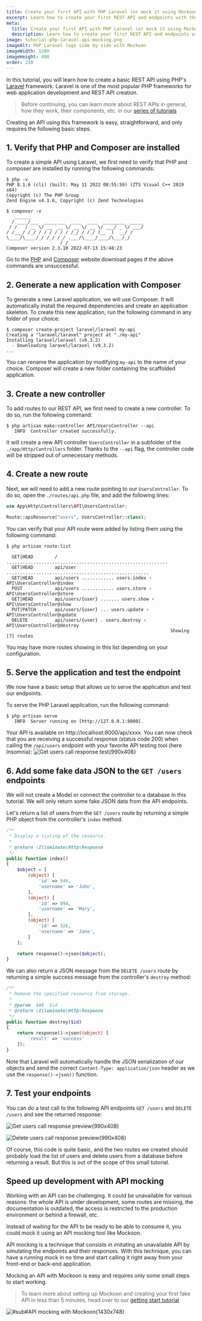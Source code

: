 ```yaml
---
title: Create your first API with PHP Laravel (or mock it using Mockoon!)
excerpt: Learn how to create your first REST API and endpoints with the PHP Laravel framework or mock it using Mockoon to accelerate your application development
meta:
  title: Create your first API with PHP Laravel (or mock it using Mockoon!)
  description: Learn how to create your first REST API and endpoints with the PHP Laravel framework or mock it using Mockoon to accelerate your application development
image: tutorial-php-laravel-api-mocking.png
imageAlt: PHP Laravel logo side by side with Mockoon
imageWidth: 1200
imageHeight: 400
order: 230
---
```


In this tutorial, you will learn how to create a basic REST API using PHP's [Laravel](https://laravel.com/) framework. Laravel is one of the most popular PHP frameworks for web application development and REST API creation.

> Before continuing, you can learn more about REST APIs in general, how they work, their components, etc. in our [series of tutorials](/articles/api-guide-what-are-api/)

Creating an API using this framework is easy, straightforward, and only requires the following basic steps.

## 1. Verify that PHP and Composer are installed

To create a simple API using Laravel, we first need to verify that PHP and composer are installed by running the following commands:

```sh-sessions
$ php -v
PHP 8.1.6 (cli) (built: May 11 2022 08:55:59) (ZTS Visual C++ 2019 x64)
Copyright (c) The PHP Group
Zend Engine v4.1.6, Copyright (c) Zend Technologies

$ composer -v
   ______
  / ____/___  ____ ___  ____  ____  ________  _____
 / /   / __ \/ __ `__ \/ __ \/ __ \/ ___/ _ \/ ___/
/ /___/ /_/ / / / / / / /_/ / /_/ (__  )  __/ /
\____/\____/_/ /_/ /_/ .___/\____/____/\___/_/
                    /_/
Composer version 2.3.10 2022-07-13 15:48:23
```

Go to the [PHP](https://www.php.net/downloads.php) and [Composer](https://getcomposer.org/download/) website download pages if the above commands are unsuccessful.

## 2. Generate a new application with Composer

To generate a new Laravel application, we will use Composer. It will automatically install the required dependencies and create an application skeleton.
To create this new application, run the following command in any folder of your choice:

```sh-sessions
$ composer create-project laravel/laravel my-api
Creating a "laravel/laravel" project at "./my-api"
Installing laravel/laravel (v9.3.2)
  - Downloading laravel/laravel (v9.3.2)
...
```

You can rename the application by modifying `my-api` to the name of your choice. Composer will create a new folder containing the scaffolded application.

## 3. Create a new controller

To add routes to our REST API, we first need to create a new controller. To do so, run the following command:

```sh-sessions
$ php artisan make:controller API/UsersController --api
   INFO  Controller created successfully.
```

It will create a new API controller `UsersController` in a subfolder of the `./app/Http/Controllers` folder. Thanks to the `--api` flag, the controller code will be stripped out of unnecessary methods.

## 4. Create a new route

Next, we will need to add a new route pointing to our `UsersController`. To do so, open the `./routes/api.php` file, and add the following lines:

```php
use App\Http\Controllers\API\UsersController;

Route::apiResource("users", UsersController::class);
```

You can verify that your API route were added by listing them using the following command:

```sh-sessions
$ php artisan route:list

  GET|HEAD        / ............................................................
  GET|HEAD        api/user .....................................................
  GET|HEAD        api/users ............ users.index › API\UsersController@index
  POST            api/users ............ users.store › API\UsersController@store
  GET|HEAD        api/users/{user} ....... users.show › API\UsersController@show
  PUT|PATCH       api/users/{user} ... users.update › API\UsersController@update
  DELETE          api/users/{user} . users.destroy › API\UsersController@destroy
                                                             Showing [7] routes
```

You may have more routes showing in this list depending on your configuration.

## 5. Serve the application and test the endpoint

We now have a basic setup that allows us to serve the application and test our endpoints.

To serve the PHP Laravel application, run the following command:

```sh-sessions
$ php artisan serve
   INFO  Server running on [http://127.0.0.1:8000].
```

Your API is available on http://localhost:8000/api/xxxx. You can now check that you are receiving a successful response (status code 200) when calling the `/api/users` endpoint with your favorite API testing tool (here Insomnia):
![Get users call response test{990x408}](/images/tutorials/php-laravel-api-mocking/api-controller-test-call.png)

## 6. Add some fake data JSON to the `GET /users` endpoints

We will not create a Model or connect the controller to a database in this tutorial. We will only return some fake JSON data from the API endpoints.

Let's return a list of users from the `GET /users` route by returning a simple PHP object from the controller's `index` method:

```php
/**
 * Display a listing of the resource.
 *
 * @return \Illuminate\Http\Response
 */
public function index()
{
    $object = [
        (object) [
            'id' => 546,
            'username' => 'John',
        ],
        (object) [
            'id' => 894,
            'username' => 'Mary',
        ],
        (object) [
            'id' => 326,
            'username' => 'Jane',
        ]
    ];

    return response()->json($object);
}
```

We can also return a JSON message from the `DELETE /users` route by returning a simple success message from the controller's `destroy` method:

```php
/**
 * Remove the specified resource from storage.
 *
 * @param  int  $id
 * @return \Illuminate\Http\Response
 */
public function destroy($id)
{
    return response()->json((object) [
        'result' => 'success'
    ]);
}
```

Note that Laravel will automatically handle the JSON serialization of our objects and send the correct `Content-Type: application/json` header as we use the `response()->json()` function.

## 7. Test your endpoints

You can do a test call to the following API endpoints `GET /users` and `DELETE /users` and see the returned response:

![Get users call response preview{990x408}](/images/tutorials/php-laravel-api-mocking/api-get-users-call.png)

![Delete users call response preview{990x408}](/images/tutorials/php-laravel-api-mocking/api-delete-users-call.png)

Of course, this code is quite basic, and the two routes we created should probably load the list of users and delete users from a database before returning a result. But this is out of the scope of this small tutorial.

## Speed up development with API mocking

Working with an API can be challenging. It could be unavailable for various reasons: the whole API is under development, some routes are missing, the documentation is outdated, the access is restricted to the production environment or behind a firewall, etc.

Instead of waiting for the API to be ready to be able to consume it, you could mock it using an API mocking tool like Mockoon.

API mocking is a technique that consists in imitating an unavailable API by simulating the endpoints and their responses. With this technique, you can have a running mock in no time and start calling it right away from your front-end or back-end application.

Mocking an API with Mockoon is easy and requires only some small steps to start working.

> To learn more about setting up Mockoon and creating your first fake API in less than 5 minutes, head over to our [getting start tutorial](/tutorials/getting-started/)

![#sub#API mocking with Mockoon{1430x748}](/images/tutorials/api-mocking-demo.gif)
